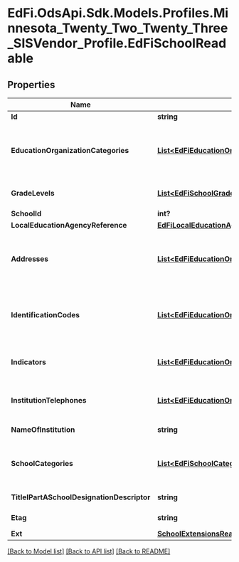 # EdFi.OdsApi.Sdk.Models.Profiles.Minnesota_Twenty_Two_Twenty_Three_SISVendor_Profile.EdFiSchoolReadable
## Properties

Name | Type | Description | Notes
------------ | ------------- | ------------- | -------------
**Id** | **string** |  | [optional] 
**EducationOrganizationCategories** | [**List&lt;EdFiEducationOrganizationCategorySchoolReadable&gt;**](EdFiEducationOrganizationCategorySchoolReadable.md) | An unordered collection of educationOrganizationCategories. The classification of the education agency within the geographic boundaries of a state according to the level of administrative and operational control granted by the state. | 
**GradeLevels** | [**List&lt;EdFiSchoolGradeLevelReadable&gt;**](EdFiSchoolGradeLevelReadable.md) | An unordered collection of schoolGradeLevels. The grade levels served at the school. | 
**SchoolId** | **int?** | The identifier assigned to a school. | 
**LocalEducationAgencyReference** | [**EdFiLocalEducationAgencyReference**](EdFiLocalEducationAgencyReference.md) |  | [optional] 
**Addresses** | [**List&lt;EdFiEducationOrganizationAddressSchoolReadable&gt;**](EdFiEducationOrganizationAddressSchoolReadable.md) | An unordered collection of educationOrganizationAddresses. The set of elements that describes an address for the education entity, including the street address, city, state, ZIP code, and ZIP code + 4. | [optional] 
**IdentificationCodes** | [**List&lt;EdFiEducationOrganizationIdentificationCodeSchoolReadable&gt;**](EdFiEducationOrganizationIdentificationCodeSchoolReadable.md) | An unordered collection of educationOrganizationIdentificationCodes. A unique number or alphanumeric code assigned to an education organization by a school, school system, a state, or other agency or entity. | [optional] 
**Indicators** | [**List&lt;EdFiEducationOrganizationIndicatorSchoolReadable&gt;**](EdFiEducationOrganizationIndicatorSchoolReadable.md) | An unordered collection of educationOrganizationIndicators. An indicator or metric of an Education Organization. | [optional] 
**InstitutionTelephones** | [**List&lt;EdFiEducationOrganizationInstitutionTelephoneSchoolReadable&gt;**](EdFiEducationOrganizationInstitutionTelephoneSchoolReadable.md) | An unordered collection of educationOrganizationInstitutionTelephones. The 10-digit telephone number, including the area code, for the education entity. | [optional] 
**NameOfInstitution** | **string** | The full, legally accepted name of the institution. | 
**SchoolCategories** | [**List&lt;EdFiSchoolCategoryReadable&gt;**](EdFiSchoolCategoryReadable.md) | An unordered collection of schoolCategories. The one or more categories of school. For example: High School, Middle School, and/or Elementary School. | [optional] 
**TitleIPartASchoolDesignationDescriptor** | **string** | Denotes the Title I Part A designation for the school. | [optional] 
**Etag** | **string** | A unique system-generated value that identifies the version of the resource. | [optional] 
**Ext** | [**SchoolExtensionsReadable**](SchoolExtensionsReadable.md) |  | [optional] 

[[Back to Model list]](../README.md#documentation-for-models) [[Back to API list]](../README.md#documentation-for-api-endpoints) [[Back to README]](../README.md)

